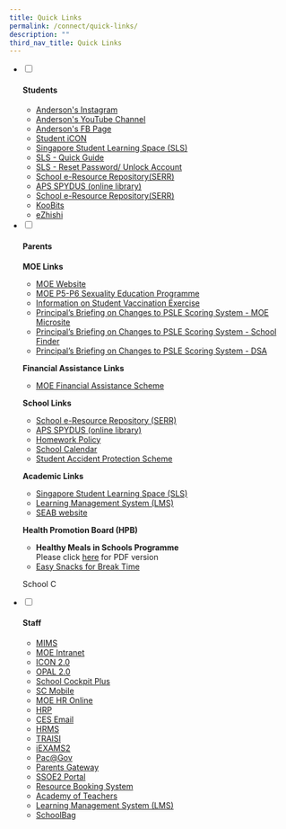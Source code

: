```yaml
---
title: Quick Links
permalink: /connect/quick-links/
description: ""
third_nav_title: Quick Links
---
```

<ul class="jekyllcodex_accordion">
<li><input id="accordion1" type="checkbox" /> <label for="accordion1"><h4><strong>Students</strong></h4></label>
<div>
<ul>
<li><a href="https://www.instagram.com/accounts/login/?next=/anderson_primary_sch/" target="_blank" rel="noopener">Anderson's Instagram</a></li>
<li><a href="https://www.youtube.com/channel/UCnpIK-gOve__51w0k5v6Pkg/videos" target="_blank" rel="noopener">Anderson's YouTube Channel</a></li>
<li><a href="https://www.facebook.com/pages/Anderson-Primary-School-Official/248457555191296" target="_blank" rel="noopener">Anderson's FB Page</a></li>
<li><a href="https://workspace.google.com/dashboard" target="_blank" rel="noopener">Student iCON</a></li>
<li><a href="https://vle.learning.moe.edu.sg/login" target="_blank" rel="noopener">Singapore Student Learning Space (SLS)</a></li>
<li><a href="https://go.gov.sg/2023slsguide" target="_blank" rel="noopener">SLS - Quick Guide</a></li>
<li><a href="https://go.gov.sg/slsresetting" target="_blank" rel="noopener">SLS - Reset Password/ Unlock Account</a></li>
<li><a href="http://schoolibrary.moe.edu.sg/eresourcespri" target="_blank" rel="noopener">School e-Resource Repository(SERR)</a></li>
<li><a href="https://schoolibrary.moe.edu.sg/andersonpri" target="_blank" rel="noopener">APS SPYDUS (online library)</a></li>
<li><a href="http://schoolibrary.moe.edu.sg/eresourcespri" target="_blank" rel="noopener">School e-Resource Repository(SERR)</a></li>
<li><a href="https://member.koobits.com" target="_blank" rel="noopener">KooBits</a></li>
<li><a href="https://www.ezhishi.net" target="_blank" rel="noopener">eZhishi</a></li>

</ul>
</div>
</li>
<li><input id="accordion2" type="checkbox" /> <label for="accordion2"><h4><strong>Parents</strong></h4></label>
<div>
<p><strong>MOE Links</strong></p>
<ul>
<li><a href="http://www.moe.gov.sg/" target="_blank" rel="noopener">MOE Website</a></li>
<li><a href="https://go.gov.sg/moe-sexuality-education" target="_blank" rel="noopener">MOE P5-P6 Sexuality Education Programme</a></li>
<li><a href="https://go.gov.sg/studentcovidvaccination" target="_blank" rel="noopener">Information on Student Vaccination Exercise</a></li>
<li><a href="https://www.moe.gov.sg/microsites/psle-fsbb/index.html" target="_blank" rel="noopener">Principal&rsquo;s Briefing on Changes to PSLE Scoring System - MOE Microsite</a></li>
<li><a href="https://www.moe.gov.sg/schoolfinder" target="_blank" rel="noopener">Principal&rsquo;s Briefing on Changes to PSLE Scoring System - School Finder</a></li>
<li><a href="https://www.moe.gov.sg/secondary/dsa" target="_blank" rel="noopener">Principal&rsquo;s Briefing on Changes to PSLE Scoring System - DSA</a></li>
</ul>
<p><strong>Financial Assistance Links</strong></p>
<ul>
<li><a href="https://www.moe.gov.sg/financial-matters/financial-assistance" target="_blank" rel="noopener">MOE Financial Assistance Scheme</a></li>
</ul>
<p><strong>School Links</strong></p>
<ul>
<li><a href="https://schoolibrary.spydus.com.sg/eresourcespri/" target="_blank" rel="noopener">School e-Resource Repository (SERR)</a></li>
<li><a href="https://schoolibrary.spydus.com.sg/andersonpri" target="_blank" rel="noopener">APS SPYDUS (online library)</a></li>
<li><a href="/files/Anderson%20Primary%20Homework%20Policy.pdf" target="_blank" rel="noopener">Homework Policy</a></li>
<li><a href="/connect-us/quick-links/school-calendar" target="">School Calendar</a></li>
<li><a href="/files/Product%20Fact%20Sheet%20(Dec2018).pdf" target="_blank" rel="noopener">Student Accident Protection Scheme</a></li>
</ul>
<p><strong>Academic Links</strong></p>
<ul>
<li><a href="/files/Student%20Annexes%20(Instructions%20and%20FAQs%20updated%2029%20Mar).pdf" target="_blank" rel="noopener">Singapore Student Learning Space (SLS)</a></li>
<li><a href="https://lms.asknlearn.com/LMS/LMSSSO_new.aspx" target="_blank" rel="noopener">Learning Management System (LMS)</a></li>
<li><a href="https://www.seab.gov.sg/home/examinations/psle" target="_blank" rel="noopener">SEAB website</a></li>
</ul>
<p><strong>Health Promotion Board (HPB)</strong></p>
<ul>
<li><strong>Healthy Meals in Schools Programme</strong>
<div>Please click&nbsp;<a href="/files/HPB%20HM%20Parents%20Booklet_School_Generic_30%20Mar.pdf" target="_blank" rel="noopener">here</a> for PDF version</div>
</li>
<li>
<div><a href="/parents/resources-for-parents/resources/easy-snacks-for-break-time" target="">Easy Snacks for Break Time</a></div>
</li>
</ul>
<p>School C</p>
</div>
</li>
<li><input id="accordion3" type="checkbox" /> <label for="accordion3"><h4><strong>Staff</strong></h4></label>
<div>
<ul>
<li><a href="https://portal.mims.moe.gov.sg/idmdash/#/landing" target="_blank" rel="noopener">MIMS</a></li>
<li><a href="http://intranet.moe.gov.sg/Pages/Home.aspx" target="_blank" rel="noopener">MOE Intranet</a></li>
<li><a href="https://icon.moe.edu.sg/" target="_blank" rel="noopener">ICON 2.0</a></li>
<li><a href="https://www.opal2.moe.edu.sg/app/learner" target="_blank" rel="noopener">OPAL 2.0</a></li>
<li><a href="https://schoolcockpit.moe.gov.sg/" target="_blank" rel="noopener">School Cockpit Plus</a></li>
<li><a href="https://scmobile.moe.edu.sg/" target="_blank" rel="noopener">SC Mobile</a></li>
<li><a href="https://intranet.moe.gov.sg/hr_online/Pages/backup/redirect.aspx" target="_blank" rel="noopener">MOE HR Online</a></li>
<li><a href="https://www.hrp.gov.sg/hrp/#/" target="_blank" rel="noopener">HRP</a></li>
<li><a href="https://schools.gov.sg/owa/auth/logon.aspx" target="_blank" rel="noopener">CES Email</a></li>
<li><a href="https://hrms.moe.gov.sg/" target="_blank" rel="noopener">HRMS</a></li>
<li><a href="https://traisi.moe.gov.sg/AD/login.asp" target="_blank" rel="noopener">TRAISI</a></li>
<li><a href="https://iexams.seab.gov.sg/" target="_blank" rel="noopener">iEXAMS2</a></li>
<li><a href="https://pacgov.agd.gov.sg/ipac/html/faq/InternetPaC@Gov.htm" target="_blank" rel="noopener">Pac@Gov</a></li>
<li><a href="https://pg.moe.edu.sg/" target="_blank" rel="noopener">Parents Gateway</a></li>
<li><a href="https://ssoe2.moe.edu.sg/" target="_blank" rel="noopener">SSOE2 Portal</a></li>
<li><a href="https://rbs.avero-tech.com/" target="_blank" rel="noopener">Resource Booking System</a></li>
<li><a href="https://www.academyofsingaporeteachers.moe.gov.sg/" target="_blank" rel="noopener">Academy of Teachers</a></li>
<li><a href="https://lms.asknlearn.com/LMS/LMSSSO_new.aspx" target="_blank" rel="noopener">Learning Management System (LMS)</a></li>
<li><a href="https://schoolbag.sg/" target="_blank" rel="noopener">SchoolBag</a></li>
</ul>
</div>
</li>
</ul>